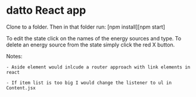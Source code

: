 # datto React app

Clone to a folder. Then in that folder run:
[npm install][npm start]

To edit the state click on the names of the energy sources and type.
To delete an energy source from the state simply click the red X button.

Notes:

    - Aside element would inlcude a router approach with link elements in react

    - If item list is too big I would change the listener to ul in Content.jsx
